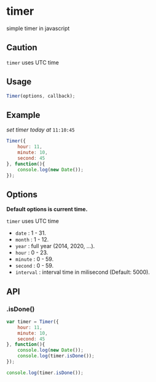 timer
=====

simple timer in javascript

## Caution

``timer`` uses UTC time

## Usage

```js
Timer(options, callback);
```

## Example

*set timer today at* ``11:10:45``

```js
Timer({
    hour: 11,
    minute: 10,
    second: 45
}, function(){
    console.log(new Date());
});
```

## Options

**Default options is current time.**

``timer`` uses UTC time

* ``date``      :   1 - 31.
* ``month``     :   1 - 12.
* ``year``      :   full year (2014, 2020, ...).
* ``hour``      :   0 - 23.
* ``minute``    :   0 - 59.
* ``second``    :   0 - 59.
* ``interval``  :   interval time in milisecond (Default: 5000).

## API

### .isDone()

```js
var timer = Timer({
    hour: 11,
    minute: 10,
    second: 45
}, function(){
    console.log(new Date());
    console.log(timer.isDone());
});

console.log(timer.isDone());
```